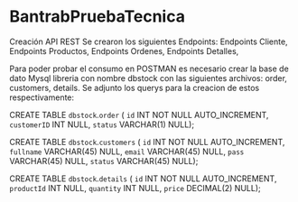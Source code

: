 # BantrabPruebaTecnica
Creación API REST
Se crearon los siguientes Endpoints:
Endpoints Cliente,
Endpoints Productos,
Endpoints Ordenes,
Endpoints Detalles,

Para poder probar el consumo en POSTMAN es necesario crear la base de dato Mysql libreria con nombre dbstock con las siguientes archivos:
order, customers, details. Se adjunto los querys para la creacion de estos respectivamente:

CREATE TABLE `dbstock`.`order` (
  `id` INT NOT NULL AUTO_INCREMENT,
  `customerID` INT NULL,
  `status` VARCHAR(1) NULL);

  CREATE TABLE `dbstock`.`customers` (
  `id` INT NOT NULL AUTO_INCREMENT,
  `fullname` VARCHAR(45) NULL,
  `email` VARCHAR(45) NULL,
  `pass` VARCHAR(45) NULL,
   `status` VARCHAR(45) NULL);

  CREATE TABLE `dbstock`.`details` (
  `id` INT NOT NULL AUTO_INCREMENT,
  `productId` INT NULL,
   `quantity` INT NULL,
  `price` DECIMAL(2) NULL);

